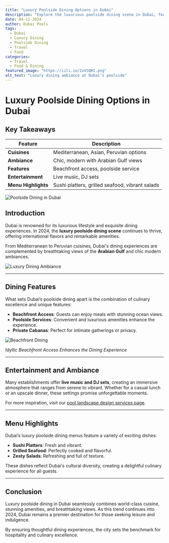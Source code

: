 ```yaml
---
title: "Luxury Poolside Dining Options in Dubai"
description: "Explore the luxurious poolside dining scene in Dubai, featuring international cuisines, breathtaking views, and exceptional amenities."
date: 04-11-2024
author: Dubai Pools
tags:
  - Dubai
  - Luxury Dining
  - Poolside Dining
  - Travel
  - Food
categories:
  - Travel
  - Food & Dining
featured_image: "https://iili.io/2xVSQRI.png"
alt_text: "Luxury dining ambiance at Dubai’s poolside"
---
```


# Luxury Poolside Dining Options in Dubai

## Key Takeaways

| **Feature**         | **Description**                                 |
| ------------------- | ----------------------------------------------- |
| **Cuisines**        | Mediterranean, Asian, Peruvian options          |
| **Ambiance**        | Chic, modern with Arabian Gulf views            |
| **Features**        | Beachfront access, poolside service             |
| **Entertainment**   | Live music, DJ sets                             |
| **Menu Highlights** | Sushi platters, grilled seafood, vibrant salads |

![Poolside Dining in Dubai](img/blog/Luxury_Poolside_Dining_Options_in_Dubai.png)

## Introduction

Dubai is renowned for its luxurious lifestyle and exquisite dining experiences. In 2024, the **luxury poolside dining scene** continues to thrive, offering international flavors and remarkable amenities.

From Mediterranean to Peruvian cuisines, Dubai's dining experiences are complemented by breathtaking views of the **Arabian Gulf** and chic modern ambiances.

![Luxury Dining Ambiance](https://iili.io/2xVSQRI.png)

---

## Dining Features

What sets Dubai’s poolside dining apart is the combination of culinary excellence and unique features:

- **Beachfront Access**: Guests can enjoy meals with stunning ocean views.
- **Poolside Services**: Convenient and luxurious amenities enhance the experience.
- **Private Cabanas**: Perfect for intimate gatherings or privacy.

![Beachfront Dining](https://iili.io/2xVU4I9.png)

_Idyllic Beachfront Access Enhances the Dining Experience_

---

## Entertainment and Ambiance

Many establishments offer **live music and DJ sets**, creating an immersive atmosphere that ranges from serene to vibrant. Whether for a casual lunch or an upscale dinner, these settings promise unforgettable moments.

For more inspiration, visit our [pool landscape design services page](https://poolsdubai.com/services/pool-design-construction).

---

## Menu Highlights

Dubai’s luxury poolside dining menus feature a variety of exciting dishes:

- **Sushi Platters**: Fresh and vibrant.
- **Grilled Seafood**: Perfectly cooked and flavorful.
- **Zesty Salads**: Refreshing and full of texture.

These dishes reflect Dubai's cultural diversity, creating a delightful culinary experience for all guests.

---

## Conclusion

Luxury poolside dining in Dubai seamlessly combines world-class cuisine, stunning amenities, and breathtaking views. As this trend continues into 2024, Dubai remains a premier destination for those seeking leisure and indulgence.

By ensuring thoughtful dining experiences, the city sets the benchmark for hospitality and culinary excellence.
